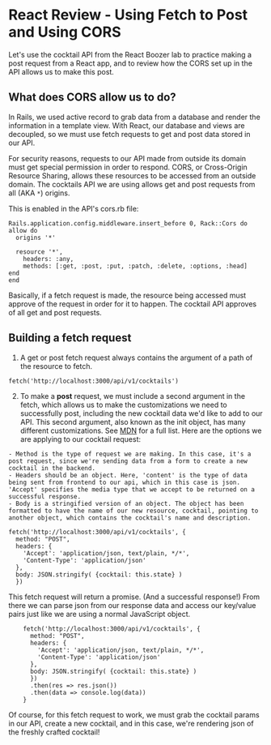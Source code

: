 # React Review - Using Fetch to Post and Using CORS

  Let's use the cocktail API from the React Boozer lab to practice making a post request from a React app, and to review how the CORS set up in the API allows us to make this post.

## What does CORS allow us to do?

  In Rails, we used active record to grab data from a database and render the information in a template view. With React, our database and views are decoupled, so we must use fetch requests to get and post data stored in our API.

  For security reasons, requests to our API made from outside its domain must get special permission in order to respond. CORS, or Cross-Origin Resource Sharing, allows these resources to be accessed from an outside domain. The cocktails API we are using allows get and post requests from all (AKA ```*```) origins.

  This is enabled in the API's cors.rb file:

  ```
  Rails.application.config.middleware.insert_before 0, Rack::Cors do
  allow do
    origins '*'

    resource '*',
      headers: :any,
      methods: [:get, :post, :put, :patch, :delete, :options, :head]
  end
end
```

Basically, if a fetch request is made, the resource being accessed must approve of the request in order for it to happen. The cocktail API approves of all get and post requests.

## Building a fetch request

  1. A get or post fetch request always contains the argument of a path of the resource to fetch.

  ```
  fetch('http://localhost:3000/api/v1/cocktails')
  ```

  2. To make a **post** request, we must include a second argument in the fetch, which allows us to make the customizations we need to successfully post, including the new cocktail data we'd like to add to our API. This second argument, also known as the init object, has many different customizations. See <a href="https://developer.mozilla.org/en-US/docs/Web/API/WindowOrWorkerGlobalScope/fetch">MDN</a> for a full list. Here are the options we are applying to our cocktail request:

    - Method is the type of request we are making. In this case, it's a post request, since we're sending data from a form to create a new cocktail in the backend.
    - Headers should be an object. Here, 'content' is the type of data being sent from frontend to our api, which in this case is json. 'Accept' specifies the media type that we accept to be returned on a successful response. 
    - Body is a stringified version of an object. The object has been formatted to have the name of our new resource, cocktail, pointing to another object, which contains the cocktail's name and description.

    fetch('http://localhost:3000/api/v1/cocktails', {
      method: "POST",
      headers: {
        'Accept': 'application/json, text/plain, */*',
        'Content-Type': 'application/json'
      },
      body: JSON.stringify( {cocktail: this.state} )
      })

This fetch request will return a promise. (And a successful response!) From there we can parse json from our response data and access our key/value pairs just like we are using a normal JavaScript object.
```
    fetch('http://localhost:3000/api/v1/cocktails', {
      method: "POST",
      headers: {
        'Accept': 'application/json, text/plain, */*',
        'Content-Type': 'application/json'
      },
      body: JSON.stringify( {cocktail: this.state} )
      })
      .then(res => res.json())
      .then(data => console.log(data))
    }
```
Of course, for this fetch request to work, we must grab the cocktail params in our API, create a new cocktail, and in this case, we're rendering json of the freshly crafted cocktail!
